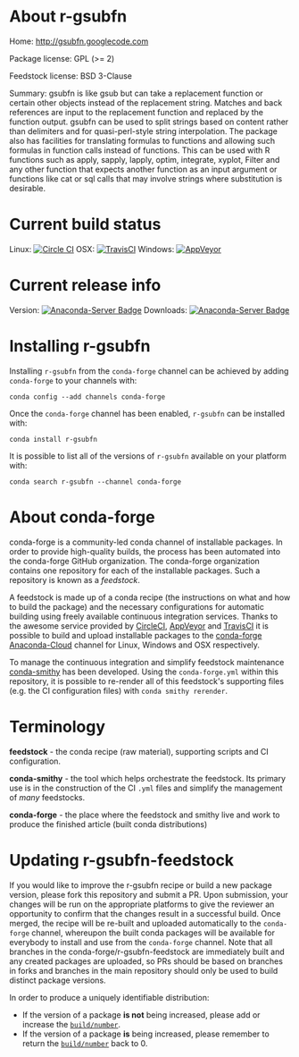About r-gsubfn
==============

Home: http://gsubfn.googlecode.com

Package license: GPL (>= 2)

Feedstock license: BSD 3-Clause

Summary: gsubfn is like gsub but can take a replacement function or certain other objects instead
of the replacement string. Matches and back references are input to the replacement
function and  replaced by the function output.   gsubfn can be used to split strings  based
on content rather than delimiters and for quasi-perl-style string  interpolation.
The package also has facilities for translating formulas  to functions and allowing
such formulas in function calls instead of  functions.  This can be used with R
functions such as apply, sapply, lapply, optim, integrate, xyplot, Filter and any
other function that  expects another function as an input argument or functions
like cat or sql calls that may involve strings where substitution is desirable.




Current build status
====================

Linux: [![Circle CI](https://circleci.com/gh/conda-forge/r-gsubfn-feedstock.svg?style=shield)](https://circleci.com/gh/conda-forge/r-gsubfn-feedstock)
OSX: [![TravisCI](https://travis-ci.org/conda-forge/r-gsubfn-feedstock.svg?branch=master)](https://travis-ci.org/conda-forge/r-gsubfn-feedstock)
Windows: [![AppVeyor](https://ci.appveyor.com/api/projects/status/github/conda-forge/r-gsubfn-feedstock?svg=True)](https://ci.appveyor.com/project/conda-forge/r-gsubfn-feedstock/branch/master)

Current release info
====================
Version: [![Anaconda-Server Badge](https://anaconda.org/conda-forge/r-gsubfn/badges/version.svg)](https://anaconda.org/conda-forge/r-gsubfn)
Downloads: [![Anaconda-Server Badge](https://anaconda.org/conda-forge/r-gsubfn/badges/downloads.svg)](https://anaconda.org/conda-forge/r-gsubfn)

Installing r-gsubfn
===================

Installing `r-gsubfn` from the `conda-forge` channel can be achieved by adding `conda-forge` to your channels with:

```
conda config --add channels conda-forge
```

Once the `conda-forge` channel has been enabled, `r-gsubfn` can be installed with:

```
conda install r-gsubfn
```

It is possible to list all of the versions of `r-gsubfn` available on your platform with:

```
conda search r-gsubfn --channel conda-forge
```


About conda-forge
=================

conda-forge is a community-led conda channel of installable packages.
In order to provide high-quality builds, the process has been automated into the
conda-forge GitHub organization. The conda-forge organization contains one repository
for each of the installable packages. Such a repository is known as a *feedstock*.

A feedstock is made up of a conda recipe (the instructions on what and how to build
the package) and the necessary configurations for automatic building using freely
available continuous integration services. Thanks to the awesome service provided by
[CircleCI](https://circleci.com/), [AppVeyor](http://www.appveyor.com/)
and [TravisCI](https://travis-ci.org/) it is possible to build and upload installable
packages to the [conda-forge](https://anaconda.org/conda-forge)
[Anaconda-Cloud](http://docs.anaconda.org/) channel for Linux, Windows and OSX respectively.

To manage the continuous integration and simplify feedstock maintenance
[conda-smithy](http://github.com/conda-forge/conda-smithy) has been developed.
Using the ``conda-forge.yml`` within this repository, it is possible to re-render all of
this feedstock's supporting files (e.g. the CI configuration files) with ``conda smithy rerender``.


Terminology
===========

**feedstock** - the conda recipe (raw material), supporting scripts and CI configuration.

**conda-smithy** - the tool which helps orchestrate the feedstock.
                   Its primary use is in the construction of the CI ``.yml`` files
                   and simplify the management of *many* feedstocks.

**conda-forge** - the place where the feedstock and smithy live and work to
                  produce the finished article (built conda distributions)


Updating r-gsubfn-feedstock
===========================

If you would like to improve the r-gsubfn recipe or build a new
package version, please fork this repository and submit a PR. Upon submission,
your changes will be run on the appropriate platforms to give the reviewer an
opportunity to confirm that the changes result in a successful build. Once
merged, the recipe will be re-built and uploaded automatically to the
`conda-forge` channel, whereupon the built conda packages will be available for
everybody to install and use from the `conda-forge` channel.
Note that all branches in the conda-forge/r-gsubfn-feedstock are
immediately built and any created packages are uploaded, so PRs should be based
on branches in forks and branches in the main repository should only be used to
build distinct package versions.

In order to produce a uniquely identifiable distribution:
 * If the version of a package **is not** being increased, please add or increase
   the [``build/number``](http://conda.pydata.org/docs/building/meta-yaml.html#build-number-and-string).
 * If the version of a package **is** being increased, please remember to return
   the [``build/number``](http://conda.pydata.org/docs/building/meta-yaml.html#build-number-and-string)
   back to 0.
